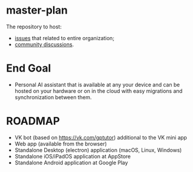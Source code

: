 # master-plan

The repository to host:
* [issues](https://github.com/deep-assistant/master-plan/issues) that related to entire organization;
* [community discussions](https://github.com/deep-assistant/master-plan/discussions).

# End Goal

* Personal AI assistant that is available at any your device and can be hosted on your hardware or on in the cloud with easy migrations and synchronization between them.


# ROADMAP

* VK bot (based on https://vk.com/gptutor) additional to the VK mini app
* Web app (available from the browser)
* Standalone Desktop (electron) application (macOS, Linux, Windows)
* Standalone iOS/iPadOS application at AppStore
* Standalone Android application at Google Play





